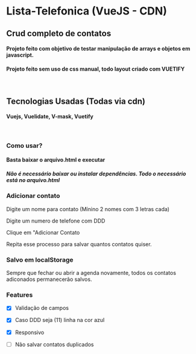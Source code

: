 # Lista-Telefonica (VueJS - CDN)
## Crud completo de contatos 



#### Projeto feito com objetivo de testar manipulação de arrays e objetos em javascript.
#### Projeto feito sem uso de css manual, todo layout criado com VUETIFY
<br>


## Tecnologias Usadas (Todas via cdn)
#### Vuejs, Vuelidate, V-mask, Vuetify
<br>


### Como usar?
#### Basta baixar o arquivo.html e executar
##### Não é necessário baixar ou instalar dependências. Todo o necessário está no arquivo.html


### Adicionar contato

Digite um nome para contato (Mínino 2 nomes com 3 letras cada)

Digite um numero de telefone com DDD

Clique em "Adicionar Contato

Repita esse processo para salvar quantos contatos quiser.


### Salvo em localStorage

Sempre que fechar ou abrir a agenda novamente, todos os contatos adiconados permanecerão salvos.






### Features

- [x] Validação de campos
- [x] Caso DDD seja (11) linha na cor azul
- [X] Responsivo
- [ ] Não salvar contatos duplicados


